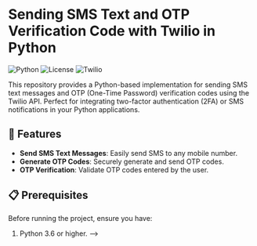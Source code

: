 # Sending SMS Text and OTP Verification Code with Twilio in Python 

![Python](https://img.shields.io/badge/Python-3.6%2B-blue)
![License](https://img.shields.io/badge/License-MIT-green)
![Twilio](https://img.shields.io/badge/Twilio-SMS-red)

 This repository provides a Python-based implementation for sending SMS text messages and OTP (One-Time Password) verification codes using the Twilio API. Perfect for integrating two-factor authentication (2FA) or SMS notifications in your Python applications. 

 ## 📜 Features 

- **Send SMS Text Messages**: Easily send SMS to any mobile number. 
- **Generate OTP Codes**: Securely generate and send OTP codes. 
- **OTP Verification**: Validate OTP codes entered by the user. 
## 📋 Prerequisites 

 Before running the project, ensure you have: 

1. Python 3.6 or higher. -->
<!-- 2. A [Twilio](https://www.twilio.com) account with:
<!--    - Account SID -->
<!--    - Auth Token -->

<!-- ### Twilio Setup -->

<!-- 1. Sign up on [Twilio](https://www.twilio.com/try-twilio) and obtain your credentials (Account SID and Auth Token). -->
<!-- 2. Verify the phone numbers you want to use for sending and receiving SMS messages in the Twilio Console. -->

<!-- ## 🚀 Installation -->

<!-- 1. **Clone the repository**: -->
<!--    ```bash -->
<!--    git clone https://github.com/shahramsamar/Sending-SmS-text-and-Otp-verfication-code-with-Twilio-in-python -->
<!--    cd Sending-SmS-text-and-Otp-verfication-code-with-Twilio-in-python -->
<!--    ``` -->

<!-- 2. **Install dependencies**: -->
<!--    ```bash -->
<!--    pip install -r requirements.txt -->
<!--    ``` -->

<!-- ## ⚙️ Configuration -->

<!-- 1. Export your Twilio credentials as environment variables: -->
<!--    ```bash -->
<!--    export TWILIO_ACCOUNT_SID='your_account_sid' -->
<!--    export TWILIO_AUTH_TOKEN='your_auth_token' -->
<!--    ``` -->

<!-- 2. In `send_sms.py`, set the `from_` parameter to your Twilio phone number: -->
<!--    ```python -->
<!--    from_="your_twilio_phone_number" -->
<!--    ``` -->

<!-- ## 📝 Usage -->

<!-- ### Sending an SMS Message -->

<!-- To send a simple SMS text message: -->

<!-- ```python -->
<!-- from send_sms import send_text_message -->

<!-- # Replace with recipient's phone number and your message -->
<!-- recipient = "+1234567890" -->
<!-- message = "Hello! This is a test message from Twilio." -->

<!-- send_text_message(recipient, message) -->
<!-- ``` -->

<!-- ### Sending and Verifying an OTP -->

<!-- To send and verify an OTP code: -->

<!-- ```python -->
<!-- from otp_verification import send_otp, verify_otp -->

<!-- # Replace with recipient's phone number -->
<!-- recipient = "+1234567890" -->

<!-- # Send OTP -->
<!-- otp_code = send_otp(recipient) -->
<!-- print(f"OTP sent to {recipient}") -->

<!-- # Prompt user to enter the OTP received -->
<!-- user_otp = input("Enter the OTP you received: ") -->

<!-- # Verify OTP -->
<!-- if verify_otp(otp_code, user_otp): -->
<!--     print("✅ OTP verification successful!") -->
<!-- else: -->
<!--     print("❌ OTP verification failed.") -->
<!-- ``` -->

<!-- ## 📁 Project Structure -->

<!-- - `send_sms.py`: Contains the `send_text_message` function to send SMS messages. -->
<!-- - `otp_verification.py`: Contains functions for OTP generation, sending, and validation. -->
<!-- - `requirements.txt`: Lists required Python packages. -->
<!-- - `README.md`: Project documentation. -->

<!-- ## ⚠️ Important Notes -->

<!-- - **Twilio Trial Account**: If you're using a Twilio trial account, you can only send SMS to verified phone numbers. -->
<!-- - **SMS Charges**: Twilio charges per SMS message sent. Check Twilio's pricing page for details. -->

<!-- ## 🛠️ Troubleshooting -->

<!-- 1. **Invalid Phone Numbers**: Ensure the phone numbers are in the correct format (E.164 format). -->
<!-- 2. **Twilio API Errors**: Verify your Twilio credentials and ensure your phone numbers are verified (if using a trial account). -->
<!-- 3. **Environment Variables**: If you face issues with environment variables, consider hardcoding the values temporarily for testing. -->

<!-- ## 🧑‍💻 Author -->

<!-- Developed by [Shahramsamar](https://github.com/shahramsamar). For any questions or support, reach out at [shahramsamar2010@gmail.com](mailto:shahramsamar2010@gmail.com). -->

<!-- ## 📜 License -->

<!-- This project is licensed under the MIT License. See the [LICENSE](LICENSE) file for details. -->

<!-- ## 🙌 Acknowledgements -->

<!-- - [Twilio API Documentation](https://www.twilio.com/docs/usage/api) - For providing SMS and OTP functionality. -->
<!-- - [Python Requests Library](https://requests.readthedocs.io/) - For seamless HTTP requests to Twilio's API. -->

<!-- --- -->

<!-- Happy coding! 🚀 -->

